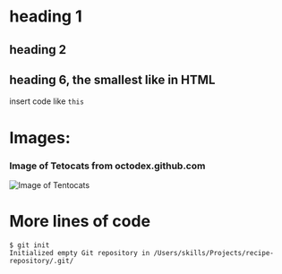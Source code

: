 # heading 1
## heading 2
## heading 6, the smallest like in HTML
insert code like `this`

# Images:
### Image of Tetocats from octodex.github.com
![Image of Tentocats](https://octodex.github.com/images/tentocats.jpg)

# More lines of code
```
$ git init
Initialized empty Git repository in /Users/skills/Projects/recipe-repository/.git/
```
